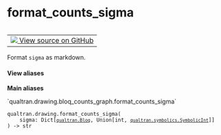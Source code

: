 # format_counts_sigma


<table class="tfo-notebook-buttons tfo-api nocontent" align="left">
<td>
  <a target="_blank" href="https://github.com/quantumlib/Qualtran/blob/main/qualtran/drawing/bloq_counts_graph.py#L246-L251">
    <img src="https://www.tensorflow.org/images/GitHub-Mark-32px.png" />
    View source on GitHub
  </a>
</td>
</table>



Format `sigma` as markdown.


<section class="expandable">
  <h4 class="showalways">View aliases</h4>
  <p>
<b>Main aliases</b>
<p>`qualtran.drawing.bloq_counts_graph.format_counts_sigma`</p>
</p>
</section>

<pre class="devsite-click-to-copy prettyprint lang-py tfo-signature-link">
<code>qualtran.drawing.format_counts_sigma(
    sigma: Dict[<a href="../../qualtran/Bloq.html"><code>qualtran.Bloq</code></a>, Union[int, <a href="../../qualtran/symbolics/SymbolicInt.html"><code>qualtran.symbolics.SymbolicInt</code></a>]]
) -> str
</code></pre>



<!-- Placeholder for "Used in" -->
